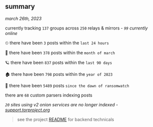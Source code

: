 
## summary
_march 26th, 2023_

currently tracking `137` groups across `250` relays & mirrors - _`99` currently online_

⏲ there have been `3` posts within the `last 24 hours`

🦈 there have been `378` posts within the `month of march`

🪐 there have been `837` posts within the `last 90 days`

🏚 there have been `798` posts within the `year of 2023`

🦕 there have been `5489` posts `since the dawn of ransomwatch`

there are `68` custom parsers indexing posts

_`20` sites using v2 onion services are no longer indexed - [support.torproject.org](https://support.torproject.org/onionservices/v2-deprecation/)_

> see the project [README](https://github.com/joshhighet/ransomwatch#ransomwatch--) for backend technicals
